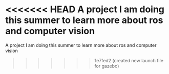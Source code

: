 <<<<<<< HEAD
A project I am doing this summer to learn more about ros and computer vision
=======
A project I am doing this summer to learn more about ros and computer vision
>>>>>>> 1e7fed2 (created new launch file for gazebo)
